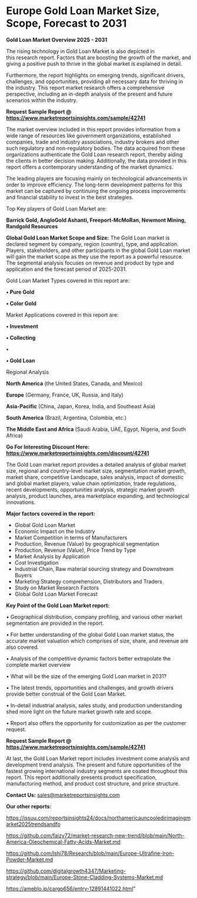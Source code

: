 # Europe Gold Loan Market Size, Scope, Forecast to 2031

<Strong> Gold Loan Market Overview 2025 - 2031</strong>

The rising technology in Gold Loan Market is also depicted in this research report. Factors that are boosting the growth of the market, and giving a positive push to thrive in the global market is explained in detail.

Furthermore, the report highlights on emerging trends, significant drivers, challenges, and opportunities, providing all necessary data for thriving in the industry. This report market research offers a comprehensive perspective, including an in-depth analysis of the present and future scenarios within the industry.

<strong>Request Sample Report @ <a href=https://www.marketreportsinsights.com/sample/42741>https://www.marketreportsinsights.com/sample/42741</a></strong>

The market overview included in this report provides information from a wide range of resources like government organizations, established companies, trade and industry associations, industry brokers and other such regulatory and non-regulatory bodies. The data acquired from these organizations authenticate the Gold Loan research report, thereby aiding the clients in better decision making. Additionally, the data provided in this report offers a contemporary understanding of the market dynamics.

The leading players are focusing mainly on technological advancements in order to improve efficiency. The long-term development patterns for this market can be captured by continuing the ongoing process improvements and financial stability to invest in the best strategies.

Top Key players of Gold Loan Market are:

<strong>Barrick Gold, AngloGold Ashanti, Freeport-McMoRan, Newmont Mining, Randgold Resources</strong>

<strong><b>Global Gold Loan Market Scope and Size:</b></strong>
The Gold Loan market is declared segment by company, region (country), type, and application. Players, stakeholders, and other participants in the global Gold Loan market will gain the market scope as they use the report as a powerful resource. The segmental analysis focuses on revenue and product by type and application and the forecast period of 2025-2031.

Gold Loan Market Types covered in this report are:

<strong>•  Pure Gold

•  Color Gold</strong>

Market Applications covered in this report are:

<strong>•  Investment

•  Collecting

•  

•  Gold Loan</strong> 

Regional Analysis

<strong>North America</strong> (the United States, Canada, and Mexico)

<strong>Europe</strong> (Germany, France, UK, Russia, and Italy)

<strong>Asia-Pacific</strong> (China, Japan, Korea, India, and Southeast Asia)

<strong>South America</strong> (Brazil, Argentina, Colombia, etc.)

<strong>The Middle East and Africa</strong> (Saudi Arabia, UAE, Egypt, Nigeria, and South Africa)

<strong>Go For Interesting Discount Here: <a href=https://www.marketreportsinsights.com/discount/42741>https://www.marketreportsinsights.com/discount/42741</a></strong>

The Gold Loan market report provides a detailed analysis of global market size, regional and country-level market size, segmentation market growth, market share, competitive Landscape, sales analysis, impact of domestic and global market players, value chain optimization, trade regulations, recent developments, opportunities analysis, strategic market growth analysis, product launches, area marketplace expanding, and technological innovations.

<strong><b>Major factors covered in the report:</b></strong>
<ul>
  <li>Global Gold Loan Market </li>
  <li>Economic Impact on the Industry</li>
  <li>Market Competition in terms of Manufacturers</li>
  <li>Production, Revenue (Value) by geographical segmentation</li>
  <li>Production, Revenue (Value), Price Trend by Type</li>
  <li>Market Analysis by Application</li>
  <li>Cost Investigation</li>
  <li>Industrial Chain, Raw material sourcing strategy and Downstream Buyers</li>
  <li>Marketing Strategy comprehension, Distributors and Traders</li>
  <li>Study on Market Research Factors</li>
  <li>Global Gold Loan Market Forecast</li>
</ul>

<strong><b>Key Point of the Gold Loan Market report:</b></strong>

• Geographical distribution, company profiling, and various other market segmentation are provided in the report.

• For better understanding of the global Gold Loan market status, the accurate market valuation which comprises of size, share, and revenue are also covered.

• Analysis of the competitive dynamic factors better extrapolate the complete market overview

• What will be the size of the emerging Gold Loan market in 2031?

• The latest trends, opportunities and challenges, and growth drivers provide better construal of the Gold Loan Market.

• In-detail industrial analysis, sales study, and production understanding shed more light on the future market growth rate and scope.

• Report also offers the opportunity for customization as per the customer request.

<strong>Request Sample Report @ <a href=https://www.marketreportsinsights.com/sample/42741>https://www.marketreportsinsights.com/sample/42741</a></strong>

At last, the Gold Loan Market report includes investment come analysis and development trend analysis. The present and future opportunities of the fastest growing international industry segments are coated throughout this report. This report additionally presents product specification, manufacturing method, and product cost structure, and price structure.

<strong>Contact Us:</strong>
sales@marketreportsinsights.com

<strong>Our other reports:</strong>

<a href=https://issuu.com/reportsinsights24/docs/northamericauncooledirimagingmarket2025trendsandfo>https://issuu.com/reportsinsights24/docs/northamericauncooledirimagingmarket2025trendsandfo</a>

<a href=https://github.com/faizy72/market-research-new-trend/blob/main/North-America-Oleochemical-Fatty-Acids-Market.md>https://github.com/faizy72/market-research-new-trend/blob/main/North-America-Oleochemical-Fatty-Acids-Market.md</a>

<a href=https://github.com/Ishi78/Research/blob/main/Europe-Ultrafine-Iron-Powder-Market.md>https://github.com/Ishi78/Research/blob/main/Europe-Ultrafine-Iron-Powder-Market.md</a>

<a href=https://github.com/digitalgrowth4347/Marketing-strategy/blob/main/Europe-Stone-Cladding-Systems-Market.md>https://github.com/digitalgrowth4347/Marketing-strategy/blob/main/Europe-Stone-Cladding-Systems-Market.md</a>

<a href=https://ameblo.jp/cargo656/entry-12891441022.html>https://ameblo.jp/cargo656/entry-12891441022.html</a>"
